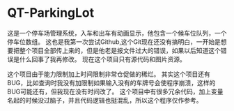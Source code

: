 # QT-ParkingLot
这是一个停车场管理系统，入车和出车有动画显示，他包含一个候车位队列，一个停车位数组。
这也是我第一次尝试Github,这个Git现在还没有搞明白，一开始是想要把整个项目全部传上来的，但是他老是报文件过大的错误，如果以后知道这个错误是什么回事了我再修改。
现在这个项目只有源代码和图片资源。

这个项目由于能力限制加上时间限制非常仓促做的稀烂。
其实这个项目还有BUG，比如查询时我没有加限制如果输入没有的车牌号会使程序崩溃，这样的BUG可能还有，但我现在没有时间改了。
这个项目中有很多冗余代码，加上变量名起的时候没过脑子，并且代码逻辑也挺混乱，所以这个程序仅作参考。
